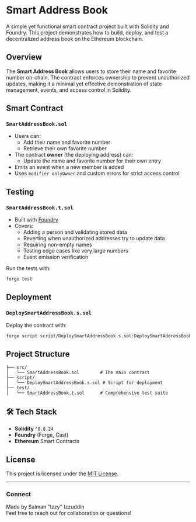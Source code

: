 # Smart Address Book

A simple yet functional smart contract project built with Solidity and Foundry. This project demonstrates how to build, deploy, and test a decentralized address book on the Ethereum blockchain.

## Overview

The **Smart Address Book** allows users to store their name and favorite number on-chain. The contract enforces ownership to prevent unauthorized updates, making it a minimal yet effective demonstration of state management, events, and access control in Solidity.

## Smart Contract

### `SmartAddressBook.sol`

- Users can:
  - Add their name and favorite number
  - Retrieve their own favorite number
- The contract **owner** (the deploying address) can:
  - Update the name and favorite number for their own entry
- Emits an event when a new member is added
- Uses `modifier onlyOwner` and custom errors for strict access control

## Testing

### `SmartAddressBook.t.sol`

- Built with [Foundry](https://book.getfoundry.sh/)
- Covers:
  - Adding a person and validating stored data
  - Reverting when unauthorized addresses try to update data
  - Requiring non-empty names
  - Testing edge cases like very large numbers
  - Event emission verification

Run the tests with:
```bash
forge test
```

## Deployment

### `DeploySmartAddressBook.s.sol`

Deploy the contract with:
```bash
forge script script/DeploySmartAddressBook.s.sol:DeploySmartAddressBook --broadcast --rpc-url <YOUR_RPC_URL>
```

## Project Structure

```
├── src/
│   └── SmartAddressBook.sol        # The main contract
├── script/
│   └── DeploySmartAddressBook.s.sol # Script for deployment
├── test/
│   └── SmartAddressBook.t.sol      # Comprehensive test suite
```

## 🛠 Tech Stack

- **Solidity** `^0.8.24`
- **Foundry** (Forge, Cast)
- **Ethereum** Smart Contracts

## License

This project is licensed under the [MIT License](./LICENSE).

---

### Connect

Made by Salman "Izzy" Izzuddin  
Feel free to reach out for collaboration or questions!